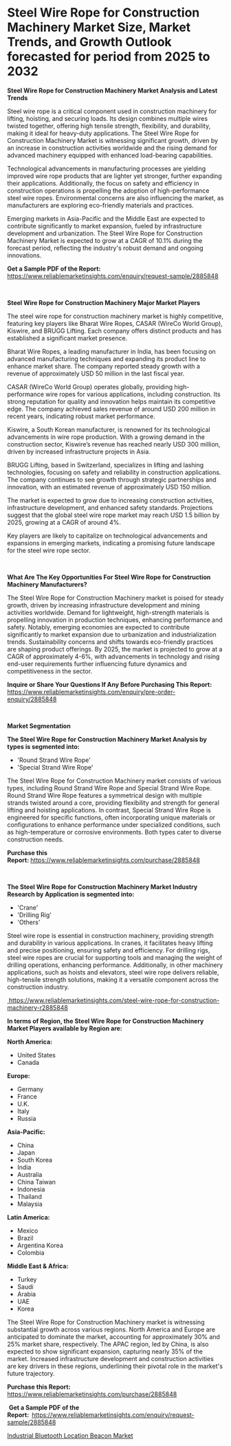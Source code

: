 <p><h1>Steel Wire Rope for Construction Machinery Market Size, Market Trends, and Growth Outlook forecasted for period from 2025 to 2032</h1></p><p><strong>Steel Wire Rope for Construction Machinery Market Analysis and Latest Trends</strong></p>
<p><p>Steel wire rope is a critical component used in construction machinery for lifting, hoisting, and securing loads. Its design combines multiple wires twisted together, offering high tensile strength, flexibility, and durability, making it ideal for heavy-duty applications. The Steel Wire Rope for Construction Machinery Market is witnessing significant growth, driven by an increase in construction activities worldwide and the rising demand for advanced machinery equipped with enhanced load-bearing capabilities.</p><p>Technological advancements in manufacturing processes are yielding improved wire rope products that are lighter yet stronger, further expanding their applications. Additionally, the focus on safety and efficiency in construction operations is propelling the adoption of high-performance steel wire ropes. Environmental concerns are also influencing the market, as manufacturers are exploring eco-friendly materials and practices.</p><p>Emerging markets in Asia-Pacific and the Middle East are expected to contribute significantly to market expansion, fueled by infrastructure development and urbanization. The Steel Wire Rope for Construction Machinery Market is expected to grow at a CAGR of 10.1% during the forecast period, reflecting the industry's robust demand and ongoing innovations.</p></p>
<p><strong>Get a Sample PDF of the Report:&nbsp;</strong> <a href="https://www.reliablemarketinsights.com/enquiry/request-sample/2885848?utm_campaign=1948&utm_medium=2&utm_source=Github&utm_content=ia&utm_term=13032025&utm_id=steel-wire-rope-for-construction-machinery">https://www.reliablemarketinsights.com/enquiry/request-sample/2885848</a></p>
<p>&nbsp;</p>
<p><strong>Steel Wire Rope for Construction Machinery Major Market Players</strong></p>
<p><p>The steel wire rope for construction machinery market is highly competitive, featuring key players like Bharat Wire Ropes, CASAR (WireCo World Group), Kiswire, and BRUGG Lifting. Each company offers distinct products and has established a significant market presence.</p><p>Bharat Wire Ropes, a leading manufacturer in India, has been focusing on advanced manufacturing techniques and expanding its product line to enhance market share. The company reported steady growth with a revenue of approximately USD 50 million in the last fiscal year.</p><p>CASAR (WireCo World Group) operates globally, providing high-performance wire ropes for various applications, including construction. Its strong reputation for quality and innovation helps maintain its competitive edge. The company achieved sales revenue of around USD 200 million in recent years, indicating robust market performance.</p><p>Kiswire, a South Korean manufacturer, is renowned for its technological advancements in wire rope production. With a growing demand in the construction sector, Kiswire’s revenue has reached nearly USD 300 million, driven by increased infrastructure projects in Asia.</p><p>BRUGG Lifting, based in Switzerland, specializes in lifting and lashing technologies, focusing on safety and reliability in construction applications. The company continues to see growth through strategic partnerships and innovation, with an estimated revenue of approximately USD 150 million.</p><p>The market is expected to grow due to increasing construction activities, infrastructure development, and enhanced safety standards. Projections suggest that the global steel wire rope market may reach USD 1.5 billion by 2025, growing at a CAGR of around 4%. </p><p>Key players are likely to capitalize on technological advancements and expansions in emerging markets, indicating a promising future landscape for the steel wire rope sector.</p></p>
<p>&nbsp;</p>
<p><strong>What Are The Key Opportunities For Steel Wire Rope for Construction Machinery Manufacturers?</strong></p>
<p><p>The Steel Wire Rope for Construction Machinery market is poised for steady growth, driven by increasing infrastructure development and mining activities worldwide. Demand for lightweight, high-strength materials is propelling innovation in production techniques, enhancing performance and safety. Notably, emerging economies are expected to contribute significantly to market expansion due to urbanization and industrialization trends. Sustainability concerns and shifts towards eco-friendly practices are shaping product offerings. By 2025, the market is projected to grow at a CAGR of approximately 4-6%, with advancements in technology and rising end-user requirements further influencing future dynamics and competitiveness in the sector.</p></p>
<p><strong>Inquire or Share Your Questions If Any Before Purchasing This Report:</strong> <a href="https://www.reliablemarketinsights.com/enquiry/pre-order-enquiry/2885848?utm_campaign=1948&utm_medium=2&utm_source=Github&utm_content=ia&utm_term=13032025&utm_id=steel-wire-rope-for-construction-machinery">https://www.reliablemarketinsights.com/enquiry/pre-order-enquiry/2885848</a></p>
<p>&nbsp;</p>
<p><strong>Market Segmentation</strong></p>
<p><strong>The Steel Wire Rope for Construction Machinery Market Analysis by types is segmented into:</strong></p>
<p><ul><li>'Round Strand Wire Rope'</li><li>'Special Strand Wire Rope'</li></ul></p>
<p><p>The Steel Wire Rope for Construction Machinery market consists of various types, including Round Strand Wire Rope and Special Strand Wire Rope. Round Strand Wire Rope features a symmetrical design with multiple strands twisted around a core, providing flexibility and strength for general lifting and hoisting applications. In contrast, Special Strand Wire Rope is engineered for specific functions, often incorporating unique materials or configurations to enhance performance under specialized conditions, such as high-temperature or corrosive environments. Both types cater to diverse construction needs.</p></p>
<p><strong>Purchase this Report:&nbsp;</strong><a href="https://www.reliablemarketinsights.com/purchase/2885848?utm_campaign=1948&utm_medium=2&utm_source=Github&utm_content=ia&utm_term=13032025&utm_id=steel-wire-rope-for-construction-machinery">https://www.reliablemarketinsights.com/purchase/2885848</a></p>
<p>&nbsp;</p>
<p><strong>The Steel Wire Rope for Construction Machinery Market Industry Research by Application is segmented into:</strong></p>
<p><ul><li>'Crane'</li><li>'Drilling Rig'</li><li>'Others'</li></ul></p>
<p><p>Steel wire rope is essential in construction machinery, providing strength and durability in various applications. In cranes, it facilitates heavy lifting and precise positioning, ensuring safety and efficiency. For drilling rigs, steel wire ropes are crucial for supporting tools and managing the weight of drilling operations, enhancing performance. Additionally, in other machinery applications, such as hoists and elevators, steel wire rope delivers reliable, high-tensile strength solutions, making it a versatile component across the construction industry.</p></p>
<p><a href="https://www.reliablemarketinsights.com/steel-wire-rope-for-construction-machinery-r2885848?utm_campaign=1948&utm_medium=2&utm_source=Github&utm_content=ia&utm_term=13032025&utm_id=steel-wire-rope-for-construction-machinery">&nbsp;https://www.reliablemarketinsights.com/steel-wire-rope-for-construction-machinery-r2885848</a></p>
<p><strong>In terms of Region, the Steel Wire Rope for Construction Machinery Market Players available by Region are:</strong></p>
<p>
    <p> <strong> North America: </strong>
        <ul>
            <li>United States</li>
            <li>Canada</li>
        </ul>
        </p> 
    <p> <strong> Europe: </strong>
        <ul>
            <li>Germany</li>
            <li>France</li>
            <li>U.K.</li>
            <li>Italy</li>
            <li>Russia</li>
        </ul>
        </p> 
    <p> <strong> Asia-Pacific: </strong>
        <ul>
            <li>China</li>
            <li>Japan</li>
            <li>South Korea</li>
            <li>India</li>
            <li>Australia</li>
            <li>China Taiwan</li>
            <li>Indonesia</li>
            <li>Thailand</li>
            <li>Malaysia</li>
        </ul>
        </p> 
    <p> <strong> Latin America: </strong>
        <ul>
            <li>Mexico</li>
            <li>Brazil</li>
            <li>Argentina Korea</li>
            <li>Colombia</li>
        </ul>
        </p> 
    <p> <strong> Middle East & Africa: </strong>
        <ul>
            <li>Turkey</li>
            <li>Saudi</li>
            <li>Arabia</li>
            <li>UAE</li>
            <li>Korea</li>
        </ul>
    </p>
    </p>
<p><p>The Steel Wire Rope for Construction Machinery market is witnessing substantial growth across various regions. North America and Europe are anticipated to dominate the market, accounting for approximately 30% and 25% market share, respectively. The APAC region, led by China, is also expected to show significant expansion, capturing nearly 35% of the market. Increased infrastructure development and construction activities are key drivers in these regions, underlining their pivotal role in the market's future trajectory.</p></p>
<p><strong>Purchase this Report: </strong><a href="https://www.reliablemarketinsights.com/purchase/2885848?utm_campaign=1948&utm_medium=2&utm_source=Github&utm_content=ia&utm_term=13032025&utm_id=steel-wire-rope-for-construction-machinery">https://www.reliablemarketinsights.com/purchase/2885848</a></p>
<p>&nbsp;<strong>Get a Sample PDF of the Report:&nbsp;&nbsp;</strong><a href="https://www.reliablemarketinsights.com/enquiry/request-sample/2885848?utm_campaign=1948&utm_medium=2&utm_source=Github&utm_content=ia&utm_term=13032025&utm_id=steel-wire-rope-for-construction-machinery">https://www.reliablemarketinsights.com/enquiry/request-sample/2885848</a></p>
<p><strong></strong></p>
<p><p><a href="https://github.com/rahu1506/Market-Research-Report-List-7/blob/main/industrial-bluetooth-location-beacon-market.md?utm_campaign=1948&utm_medium=2&utm_source=Github&utm_content=ia&utm_term=13032025&utm_id=steel-wire-rope-for-construction-machinery">Industrial Bluetooth Location Beacon Market</a></p></p>